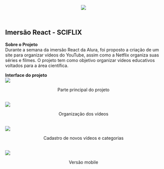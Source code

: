 
<p align="center">
  <img  src="https://user-images.githubusercontent.com/62821027/89356447-2f94b480-d694-11ea-90cb-2868ff812160.png">
</p>

<br>
  <h2> Imersão React - SCIFLIX</h2>

**Sobre o Projeto**<br>
Durante a semana da imersão React da Alura, foi proposto a criação de um site para organizar vídeos do YouTube, assim como a Netflix organiza suas séries e filmes. O projeto tem como objetivo organizar vídeos educativos voltados para a área científica.

**Interface do projeto** <br>
 <img  src="https://user-images.githubusercontent.com/62821027/89357547-33760600-d697-11ea-877d-b093a85c407e.png">
 <p align="center">Parte principal do projeto</p> <br>
  <img  src="https://user-images.githubusercontent.com/62821027/89357645-733ced80-d697-11ea-946c-3530daef203a.png">
  <p align="center">Organização dos vídeos</p> <br>
 <img  src="https://user-images.githubusercontent.com/62821027/89358248-3671f600-d699-11ea-99b3-1c37264fce22.png">
 <p align="center">Cadastro de novos vídeos e categorias</p> <br>
  <img  src="https://user-images.githubusercontent.com/62821027/89358947-09264780-d69b-11ea-9f89-30e1c085952a.png">
 <p align="center">Versão mobile</p> <br>
 
